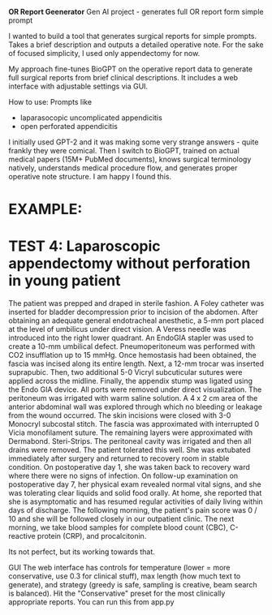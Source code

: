 **OR Report Geenerator**
Gen AI project - generates full OR report form simple prompt

I wanted to build a tool that generates surgical reports for simple prompts. Takes a brief description and outputs a detailed operative note. For the sake of focused simplicity, I used only appendectomy for now. 

My approach fine-tunes BioGPT on the operative report data to generate full surgical reports from brief clinical descriptions. It includes a web interface with adjustable settings via GUI.

How to use:
Prompts like
- laparasocopic uncomplicated appendicitis
- open perforated appendicitis 

I initially used GPT-2 and it was making some very strange answers - quite frankly they were comical. Then I switch to BioGPT, trained on actual medical papers (15M+ PubMed documents), knows surgical terminology natively, understands medical procedure flow, and generates proper operative note structure. I am happy I found this. 

EXAMPLE:
============================================================
TEST 4: Laparoscopic appendectomy without perforation in young patient
============================================================
The patient was prepped and draped in sterile fashion. A Foley catheter was inserted for bladder decompression prior to incision of the abdomen. After obtaining an adequate general endotracheal anesthetic, a 5-mm port placed at the level of umbilicus under direct vision. A Veress needle was introduced into the right lower quadrant. An EndoGIA stapler was used to create a 10-mm umbilical defect. Pneumoperitoneum was performed with CO2 insufflation up to 15 mmHg. Once hemostasis had been obtained, the fascia was incised along its entire length. Next, a 12-mm trocar was inserted suprapubic. Then, two additional 5-0 Vicryl subcuticular sutures were applied across the midline. Finally, the appendix stump was ligated using the Endo GIA device. All ports were removed under direct visualization. The peritoneum was irrigated with warm saline solution. A 4 x 2 cm area of the anterior abdominal wall was explored through which no bleeding or leakage from the wound occurred. The skin incisions were closed with 3-0 Monocryl subcostal stitch. The fascia was approximated with interrupted 0 Vicia monofilament suture. The remaining layers were approximated with Dermabond. Steri-Strips. The peritoneal cavity was irrigated and then all drains were removed. The patient tolerated this well. She was extubated immediately after surgery and returned to recovery room in stable condition. On postoperative day 1, she was taken back to recovery ward where there were no signs of infection. On follow-up examination on postoperative day 7, her physical exam revealed normal vital signs, and she was tolerating clear liquids and solid food orally. At home, she reported that she is asymptomatic and has resumed regular activities of daily living within days of discharge. The following morning, the patient's pain score was 0 / 10 and she will be followed closely in our outpatient clinic. The next morning, we take blood samples for complete blood count (CBC), C-reactive protein (CRP), and procalcitonin.

Its not perfect, but its working towards that. 

GUI
The web interface has controls for temperature (lower = more conservative, use 0.3 for clinical stuff), max length (how much text to generate), and strategy (greedy is safe, sampling is creative, beam search is balanced). Hit the "Conservative" preset for the most clinically appropriate reports.
You can run this from app.py


